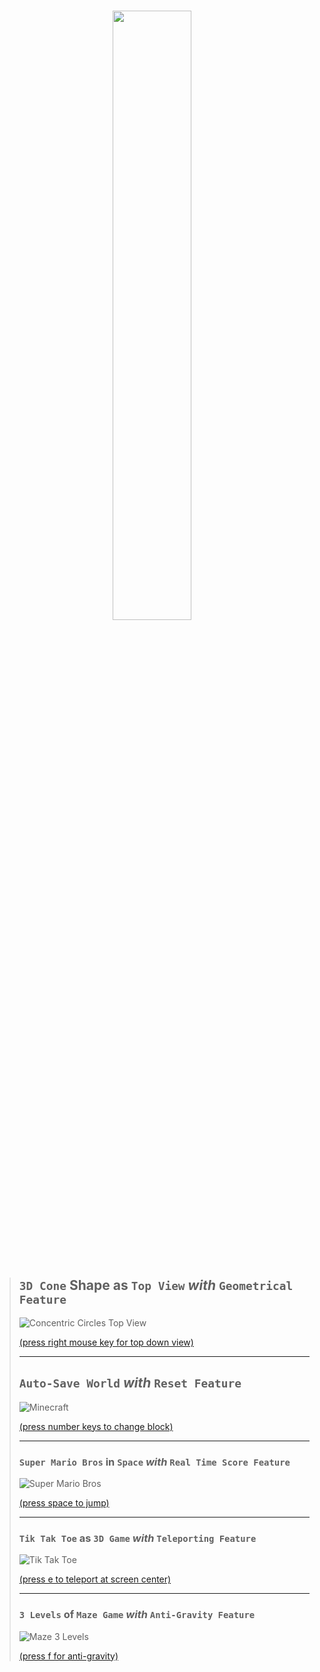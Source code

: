 <br>

<p align="center">
<img src="https://user-images.githubusercontent.com/50515418/235053043-e5436dc0-29d1-4a32-9f5f-76eecaa2cb5f.png" width="50%">
</p>

<br> <br>

>## `3D Cone` **Shape as** `Top View` *with* `Geometrical Feature`
>
>![Concentric Circles Top View](https://user-images.githubusercontent.com/50515418/236657345-2013a90a-a8fe-4088-9d13-0686be9b1f75.png)
>
>[(press right mouse key for top down view)](https://github.com/imvickykumar999/Minecraft-Python-Edition/blob/e7e699a74d42fd83e53581daa0fdccd45cf438eb/Libraries/Ursina/Shapes/flat.py#L30)
>
>-----------
>
>## `Auto-Save World` *with* `Reset Feature`
>
>![Minecraft](https://user-images.githubusercontent.com/50515418/235287735-2941a12f-c0ca-4a02-b7d5-027712868b03.png)
>
>[(press number keys to change block)](https://github.com/imvickykumar999/Minecraft-Python-Edition/blob/7fcefd2f08dd44ec897a26275753193e22208a32/Minecraft%20World/minecraft.py#L81)
>
>-----------
>
>### `Super Mario Bros` **in** `Space` *with* `Real Time Score Feature`
>
>![Super Mario Bros](https://user-images.githubusercontent.com/50515418/235976369-e6304a2d-bd1f-43c6-8612-5e71aa716e13.png)
>
>[(press space to jump)](https://github.com/imvickykumar999/Minecraft-Python-Edition/blob/7fcefd2f08dd44ec897a26275753193e22208a32/Mini%20Games/Bros%20Mario/Space_Mario_3D.py#L72)
>
>-----------
>
>### `Tik Tak Toe` **as** `3D Game` *with* `Teleporting Feature`
>
>![Tik Tak Toe](https://user-images.githubusercontent.com/50515418/234289659-ddcc0368-e813-4f50-bf3a-3ac04fef8cbb.png)
>
>[(press e to teleport at screen center)](https://github.com/imvickykumar999/Minecraft-Python-Edition/blob/7fcefd2f08dd44ec897a26275753193e22208a32/Mini%20Games/Tic%20Tac%20Toe%20Minecraft/Tic%20Tac%20Toe.py#L57)
>
>-----------
>
>### `3 Levels` **of** `Maze Game` *with* `Anti-Gravity Feature`
>
>![Maze 3 Levels](https://user-images.githubusercontent.com/50515418/234289810-51e9914c-e174-4229-a396-7773ca4c2a25.png)
>
> [(press f for anti-gravity)](https://github.com/imvickykumar999/Minecraft-Python-Edition/blob/7fcefd2f08dd44ec897a26275753193e22208a32/Mini%20Games/Maze%20Minecraft/MAZE3D.py#L105)
>
